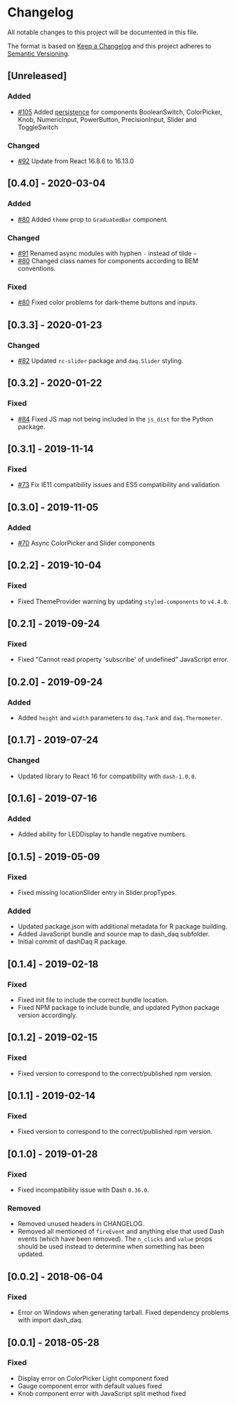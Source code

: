 # Changelog

All notable changes to this project will be documented in this file.

The format is based on [Keep a
Changelog](http://keepachangelog.com/en/1.0.0/) and this project
adheres to [Semantic Versioning](http://semver.org/spec/v2.0.0.html).

## [Unreleased]
### Added
- [#105](https://github.com/plotly/dash-daq/pull/105) Added [persistence](https://dash.plotly.com/persistence) for
components BooleanSwitch, ColorPicker, Knob, NumericInput, PowerButton, PrecisionInput, Slider and ToggleSwitch

### Changed
- [#92](https://github.com/plotly/dash-daq/pull/92) Update from React 16.8.6 to 16.13.0

## [0.4.0] - 2020-03-04
### Added
- [#80](https://github.com/plotly/dash-daq/pull/80) Added `theme` prop to `GraduatedBar` component.

### Changed
- [#91](https://github.com/plotly/dash-daq/pull/91) Renamed async modules with hyphen `-` instead of tilde `~`
- [#80](https://github.com/plotly/dash-daq/pull/80) Changed class names for components according to BEM conventions.

### Fixed
- [#80](https://github.com/plotly/dash-daq/pull/80) Fixed color problems for dark-theme buttons and inputs.

## [0.3.3] - 2020-01-23
### Changed
- [#82](https://github.com/plotly/dash-daq/pull/82) Updated `rc-slider` package and `daq.Slider` styling.

## [0.3.2] - 2020-01-22
### Fixed
- [#84](https://github.com/plotly/dash-daq/pull/84) Fixed JS map not being included in the `js_dist` for the Python package.

## [0.3.1] - 2019-11-14
### Fixed
- [#73](https://github.com/plotly/dash-daq/pull/73) Fix IE11 compatibility issues and ES5 compatibility and validation

## [0.3.0] - 2019-11-05
### Added
- [#70](https://github.com/plotly/dash-daq/pull/70) Async ColorPicker and Slider components

## [0.2.2] - 2019-10-04

### Fixed
- Fixed ThemeProvider warning by updating `styled-components` to `v4.4.0`.

## [0.2.1] - 2019-09-24

### Fixed
- Fixed "Cannot read property 'subscribe' of undefined" JavaScript
  error.

## [0.2.0] - 2019-09-24

### Added
- Added `height` and `width` parameters to `daq.Tank` and
  `daq.Thermometer`.

## [0.1.7] - 2019-07-24

### Changed
- Updated library to React 16 for compatibility with `dash-1.0.0`.

## [0.1.6] - 2019-07-16

### Added
- Added ability for LEDDisplay to handle negative numbers.

## [0.1.5] - 2019-05-09

### Fixed
- Fixed missing locationSlider entry in Slider.propTypes.

### Added

- Updated package.json with additional metadata for R package
  building.
- Added JavaScript bundle and source map to dash_daq subfolder.
- Initial commit of dashDaq R package.

## [0.1.4] - 2019-02-18

### Fixed
- Fixed init file to include the correct bundle location.
- Fixed NPM package to include bundle, and updated Python package
  version accordingly.

## [0.1.2] - 2019-02-15

### Fixed
- Fixed version to correspond to the correct/published npm version.

## [0.1.1] - 2019-02-14

### Fixed
- Fixed version to correspond to the correct/published npm version.

## [0.1.0] - 2019-01-28

### Fixed
- Fixed incompatibility issue with Dash `0.36.0`.

### Removed
- Removed unused headers in CHANGELOG.
- Removed all mentioned of `fireEvent` and anything else that used
  Dash events (which have been removed). The `n_clicks` and `value`
  props should be used instead to determine when something has been
  updated.

## [0.0.2] - 2018-06-04

### Fixed
- Error on Windows when generating tarball. Fixed dependency problems
  with import dash_daq.

## [0.0.1] - 2018-05-28

### Fixed

- Display error on ColorPicker Light component fixed
- Gauge component error with default values fixed
- Knob component error with JavaScript split method fixed

